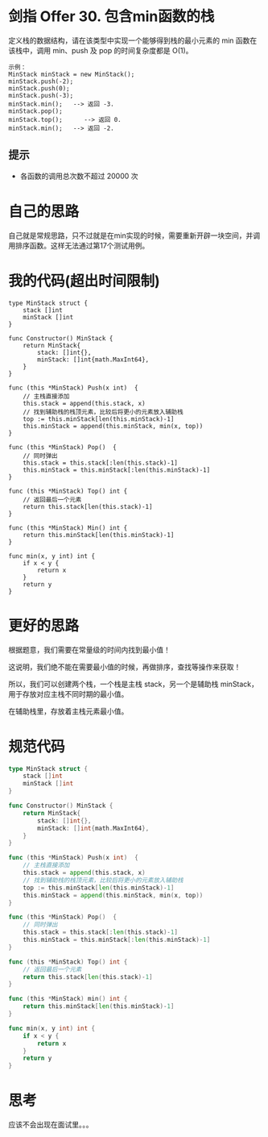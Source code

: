 # 剑指 Offer 30. 包含min函数的栈

定义栈的数据结构，请在该类型中实现一个能够得到栈的最小元素的 min 函数在该栈中，调用 min、push 及 pop 的时间复杂度都是 O(1)。

```
示例：
MinStack minStack = new MinStack();
minStack.push(-2);
minStack.push(0);
minStack.push(-3);
minStack.min();   --> 返回 -3.
minStack.pop();
minStack.top();      --> 返回 0.
minStack.min();   --> 返回 -2.
```

## 提示

- 各函数的调用总次数不超过 20000 次

# 自己的思路

自己就是常规思路，只不过就是在min实现的时候，需要重新开辟一块空间，并调用排序函数。这样无法通过第17个测试用例。

# 我的代码(超出时间限制)

```
type MinStack struct {
    stack []int
    minStack []int
}

func Constructor() MinStack {
    return MinStack{
        stack: []int{},
        minStack: []int{math.MaxInt64},
    }
}

func (this *MinStack) Push(x int)  {
  	// 主栈直接添加
    this.stack = append(this.stack, x)
  	// 找到辅助栈的栈顶元素，比较后将更小的元素放入辅助栈
    top := this.minStack[len(this.minStack)-1]
    this.minStack = append(this.minStack, min(x, top))
}

func (this *MinStack) Pop()  {
  	// 同时弹出
    this.stack = this.stack[:len(this.stack)-1]
    this.minStack = this.minStack[:len(this.minStack)-1]
}

func (this *MinStack) Top() int {
  	// 返回最后一个元素
    return this.stack[len(this.stack)-1]
}

func (this *MinStack) Min() int {
    return this.minStack[len(this.minStack)-1]
}

func min(x, y int) int {
    if x < y {
        return x
    }
    return y
}
```



# 更好的思路

根据题意，我们需要在常量级的时间内找到最小值！

这说明，我们绝不能在需要最小值的时候，再做排序，查找等操作来获取！

所以，我们可以创建两个栈，一个栈是主栈 stack，另一个是辅助栈 minStack，用于存放对应主栈不同时期的最小值。

在辅助栈里，存放着主栈元素最小值。

# 规范代码

```go
type MinStack struct {
    stack []int
    minStack []int
}

func Constructor() MinStack {
    return MinStack{
        stack: []int{},
        minStack: []int{math.MaxInt64},
    }
}

func (this *MinStack) Push(x int)  {
  	// 主栈直接添加
    this.stack = append(this.stack, x)
  	// 找到辅助栈的栈顶元素，比较后将更小的元素放入辅助栈
    top := this.minStack[len(this.minStack)-1]
    this.minStack = append(this.minStack, min(x, top))
}

func (this *MinStack) Pop()  {
  	// 同时弹出
    this.stack = this.stack[:len(this.stack)-1]
    this.minStack = this.minStack[:len(this.minStack)-1]
}

func (this *MinStack) Top() int {
  	// 返回最后一个元素
    return this.stack[len(this.stack)-1]
}

func (this *MinStack) min() int {
    return this.minStack[len(this.minStack)-1]
}

func min(x, y int) int {
    if x < y {
        return x
    }
    return y
}
```

# 思考

应该不会出现在面试里。。。

